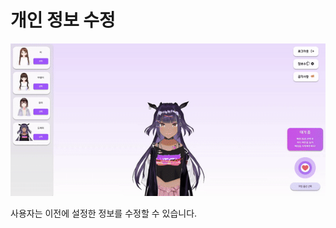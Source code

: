 # 개인 정보 수정

<div align="center">
    <img src="../gif/main(개인정보수정).gif"/>
</div>

사용자는 이전에 설정한 정보를 수정할 수 있습니다.